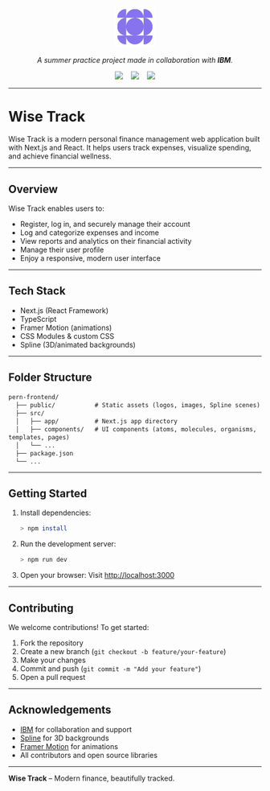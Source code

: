 <p align="center">
  <img src="./public/logoSmall.png" alt="Wise Track Logo" width="80"/>
</p>

<p align="center">
  <em>A summer practice project made in collaboration with <strong>IBM</strong>.</em>
</p>

<p align="center">
  <img src="https://img.shields.io/badge/Next.js-Frontend-000000?style=for-the-badge&logo=next.js&logoColor=white" />
  &nbsp;&nbsp;
  <img src="https://img.shields.io/badge/Node.js-Backend-339933?style=for-the-badge&logo=node.js&logoColor=white" />
  &nbsp;&nbsp;
  <img src="https://img.shields.io/badge/Status-In%20Progress-FFA500?style=for-the-badge&logo=progress&logoColor=white" />
</p>

---

# Wise Track 

Wise Track is a modern personal finance management web application built with Next.js and React. It helps users track expenses, visualize spending, and achieve financial wellness.

---

## Overview
Wise Track enables users to:
- Register, log in, and securely manage their account
- Log and categorize expenses and income
- View reports and analytics on their financial activity
- Manage their user profile
- Enjoy a responsive, modern user interface

---

## Tech Stack
- Next.js (React Framework)
- TypeScript
- Framer Motion (animations)
- CSS Modules & custom CSS
- Spline (3D/animated backgrounds)

---

## Folder Structure
```
pern-frontend/
  ├── public/           # Static assets (logos, images, Spline scenes)
  ├── src/
  │   ├── app/          # Next.js app directory
  │   ├── components/   # UI components (atoms, molecules, organisms, templates, pages)
  │   └── ...
  ├── package.json
  └── ...
```

---

## Getting Started
1. Install dependencies:
   ```sh
   > npm install
   ```
2. Run the development server:
   ```sh
   > npm run dev
   ```
3. Open your browser:
   Visit [http://localhost:3000](http://localhost:3000)

---

## Contributing
We welcome contributions! To get started:
1. Fork the repository
2. Create a new branch (`git checkout -b feature/your-feature`)
3. Make your changes
4. Commit and push (`git commit -m "Add your feature"`)
5. Open a pull request

---

## Acknowledgements
- [IBM](https://www.ibm.com/) for collaboration and support
- [Spline](https://spline.design/) for 3D backgrounds
- [Framer Motion](https://www.framer.com/motion/) for animations
- All contributors and open source libraries

---

**Wise Track** – Modern finance, beautifully tracked.


